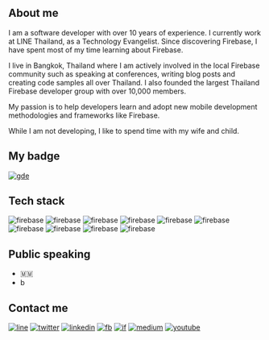## About me
I am a software developer with over 10 years of experience. I currently work at LINE Thailand, as a Technology Evangelist. Since discovering Firebase, I have spent most of my time learning about Firebase.

I live in Bangkok, Thailand where I am actively involved in the local Firebase community such as speaking at conferences, writing blog posts and creating code samples all over Thailand. I also founded the largest Thailand Firebase developer group with over 10,000 members.

My passion is to help developers learn and adopt new mobile development methodologies and frameworks like Firebase.

While I am not developing, I like to spend time with my wife and child.

## My badge
[![gde](https://img.shields.io/badge/-Developers%20Experts-4285f4?style=for-the-badge&logo=google&logoColor=white&labelColor=484a52)][gde]

## Tech stack
![firebase](https://img.shields.io/badge/firebase-ffca28?style=for-the-badge&logo=firebase&logoColor=white)
![firebase](https://img.shields.io/badge/Google_Cloud-4285F4?style=for-the-badge&logo=google-cloud&logoColor=white)
![firebase](https://img.shields.io/badge/Node.js-43853D?style=for-the-badge&logo=node.js&logoColor=white)
![firebase](https://img.shields.io/badge/Java-ED8B00?style=for-the-badge&logo=java&logoColor=white)
![firebase](https://img.shields.io/badge/JavaScript-F7DF1E?style=for-the-badge&logo=javascript&logoColor=black)
![firebase](https://img.shields.io/badge/HTML-239120?style=for-the-badge&logo=html5&logoColor=white)
![firebase](https://img.shields.io/badge/CSS3-1572B6?style=for-the-badge&logo=css3&logoColor=white)
![firebase](https://img.shields.io/badge/PHP-777BB4?style=for-the-badge&logo=php&logoColor=white)
![firebase](https://img.shields.io/badge/MySQL-00000F?style=for-the-badge&logo=mysql&logoColor=white)
![firebase](https://img.shields.io/badge/Git-F05032?style=for-the-badge&logo=git&logoColor=white)

## Public speaking
- 🇲🇲
- b

## Contact me
[![line](https://img.shields.io/badge/Line-00C300?style=flat&logo=line&logoColor=white)][line]
[![twitter](https://img.shields.io/badge/Twitter-1DA1F2?style=flat&logo=twitter&logoColor=white)][twitter]
[![linkedin](https://img.shields.io/badge/LinkedIn-0077B5?style=flat&logo=linkedin&logoColor=white)][linkedin]
[![fb](https://img.shields.io/badge/Facebook-1877F2?style=flat&logo=facebook&logoColor=white)][fb]
[![if](https://img.shields.io/badge/Instagram-E4405F?style=flat&logo=instagram&logoColor=white)][ig]
[![medium](https://img.shields.io/badge/Medium-12100E?style=flat&logo=medium&logoColor=white)][medium]
[![youtube](https://img.shields.io/badge/YouTube-FF0000?style=flat&logo=youtube&logoColor=white)][youtube]

[gde]: https://developers.google.cn/community/experts/directory/profile/profile-jirawat_karanwittayakarn
[line]: https://line.me/ti/p/~jirawatee
[twitter]: https://twitter.com/jirawatee
[linkedin]: https://linkedin.com/in/jirawatee
[fb]: https://fb.com/jirawatee
[ig]: https://instagram.com/jirawatee
[medium]: https://medium.com/@jirawatee
[youtube]: https://youtube.com/user/jirawatee
